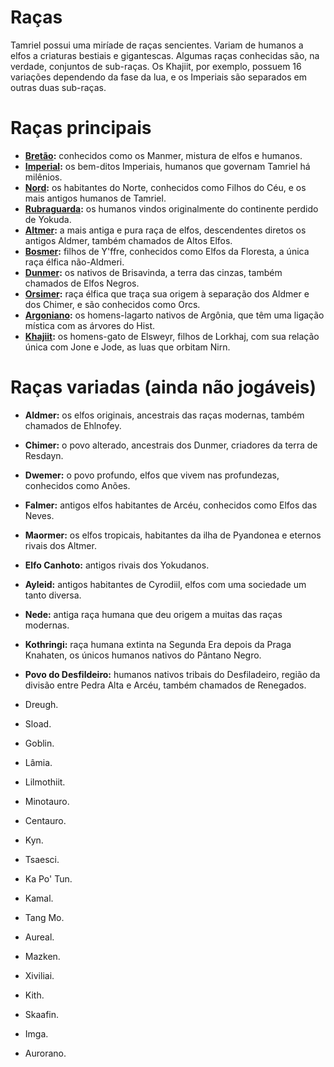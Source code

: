 <!-- TITLE: Raças -->
<!-- SUBTITLE: Raças jogáveis com o Amaranth -->

# Raças
Tamriel possui uma miríade de raças sencientes. Variam de humanos a elfos a criaturas bestiais e gigantescas. Algumas raças conhecidas são, na verdade, conjuntos de sub-raças. Os Khajiit, por exemplo, possuem 16 variações dependendo da fase da lua, e os Imperiais são separados em outras duas sub-raças. 

# Raças principais
- **[Bretão](/racas/principais/bretao/):** conhecidos como os Manmer, mistura de elfos e humanos.
- **[Imperial](/racas/principais/imperial/):** os bem-ditos Imperiais, humanos que governam Tamriel há milênios.
- **[Nord](/racas/principais/nord/):** os habitantes do Norte, conhecidos como Filhos do Céu, e os mais antigos humanos de Tamriel.
- **[Rubraguarda](/racas/principais/rubraguarda/):** os humanos vindos originalmente do continente perdido de Yokuda.
- **[Altmer](/racas/principais/altmer/):** a mais antiga e pura raça de elfos, descendentes diretos os antigos Aldmer, também chamados de Altos Elfos.
- **[Bosmer](/racas/principais/bosmer/):** filhos de Y'ffre, conhecidos como Elfos da Floresta, a única raça élfica não-Aldmeri.
- **[Dunmer](/racas/principais/dunmer/):** os nativos de Brisavinda, a terra das cinzas, também chamados de Elfos Negros.
- **[Orsimer](/racas/principais/orsimer/):** raça élfica que traça sua origem à separação dos Aldmer e dos Chimer, e são conhecidos como Orcs.
- **[Argoniano](/racas/principais/argoniano/):** os homens-lagarto nativos de Argônia, que têm uma ligação mística com as árvores do Hist.
- **[Khajiit](/racas/principais/khajiit/):** os homens-gato de Elsweyr, filhos de Lorkhaj, com sua relação única com Jone e Jode, as luas que orbitam Nirn.
# Raças variadas (ainda não jogáveis)
- **Aldmer:** os elfos originais, ancestrais das raças modernas, também chamados de Ehlnofey.
- **Chimer:** o povo alterado, ancestrais dos Dunmer, criadores da terra de Resdayn.
- **Dwemer:** o povo profundo, elfos que vivem nas profundezas, conhecidos como Anões.
- **Falmer:** antigos elfos habitantes de Arcéu, conhecidos como Elfos das Neves.
- **Maormer:** os elfos tropicais, habitantes da ilha de Pyandonea e eternos rivais dos Altmer.
- **Elfo Canhoto:** antigos rivais dos Yokudanos.
- **Ayleid:** antigos habitantes de Cyrodiil, elfos com uma sociedade um tanto diversa.
- **Nede:** antiga raça humana que deu origem a muitas das raças modernas.
- **Kothringi:** raça humana extinta na Segunda Era depois da Praga Knahaten, os únicos humanos nativos do Pântano Negro.
- **Povo do Desfildeiro:** humanos nativos tribais do Desfiladeiro, região da divisão entre Pedra Alta e Arcéu, também chamados de Renegados.


- Dreugh.
- Sload.
- Goblin.
- Lâmia.
- Lilmothiit.
- Minotauro.
- Centauro.
- Kyn.
- Tsaesci.
- Ka Po' Tun.
- Kamal.
- Tang Mo.
- Aureal.
- Mazken.
- Xiviliai.
- Kith.
- Skaafin.
- Imga.
- Aurorano.